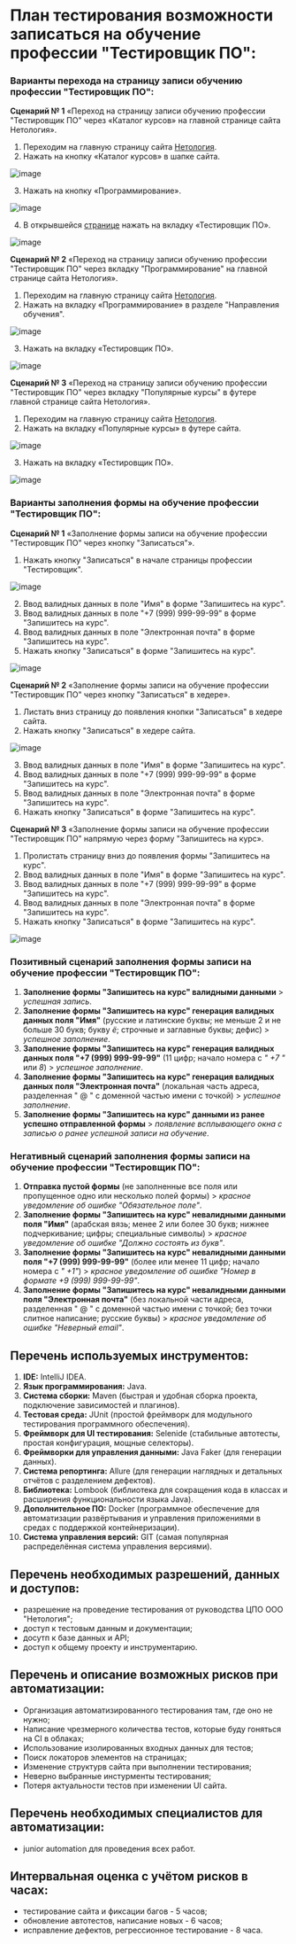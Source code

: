 # План тестирования возможности записаться на обучение профессии "Тестировщик ПО": #

### Варианты перехода на страницу записи обучению профессии "Тестировщик ПО":  ###

**Сценарий № 1** «Переход на страницу записи обучению профессии "Тестировщик ПО" через «Каталог курсов» на главной странице сайта Нетология».
1.	Переходим на главную страницу сайта [Нетология](https://netology.ru/).
2.	Нажать на кнопку «Каталог курсов» в шапке сайта.

![image](https://user-images.githubusercontent.com/117599789/234848391-b8ae082f-10df-4ab9-af95-07c88ec681a5.png)

3.	Нажать на кнопку «Программирование».

![image](https://user-images.githubusercontent.com/117599789/234851023-a95428c2-f2c6-47b5-ba6a-5ad7bcf89d1d.jpg)

4.	В открывшейся [странице](https://netology.ru/development) нажать на вкладку «Тестировщик ПО».

![image](https://user-images.githubusercontent.com/117599789/234851766-0e622577-15ec-4476-8115-bbdc53cf6769.png)

**Сценарий № 2** «Переход на страницу записи обучению профессии "Тестировщик ПО" через вкладку "Программирование" на главной странице сайта Нетология».
1.	Переходим на главную страницу сайта [Нетология](https://netology.ru/).
2.	Нажать на вкладку «Программирование» в разделе "Направления обучения".

![image](https://user-images.githubusercontent.com/117599789/234852886-dc48c47d-5602-413e-8878-f79e16423fc2.jpg)

3. Нажать на вкладку «Тестировщик ПО».

![image](https://user-images.githubusercontent.com/117599789/234851766-0e622577-15ec-4476-8115-bbdc53cf6769.png)

**Сценарий № 3** «Переход на страницу записи обучению профессии "Тестировщик ПО" через вкладку "Популярные курсы" в футере главной странице сайта Нетология».
1.	Переходим на главную страницу сайта [Нетология](https://netology.ru/).
2.	Нажать на вкладку «Популярные курсы» в футере сайта.

![image](https://user-images.githubusercontent.com/117599789/234853907-28494c9e-2e1a-4486-aca4-6bca850186cf.png)

3. Нажать на вкладку «Тестировщик ПО».

![image](https://user-images.githubusercontent.com/117599789/234851766-0e622577-15ec-4476-8115-bbdc53cf6769.png)

### Варианты заполнения формы на обучение профессии "Тестировщик ПО":  ###

**Сценарий № 1** «Заполнение формы записи на обучение профессии "Тестировщик ПО" через кнопку "Записаться"».
1. Нажать кнопку "Записаться" в начале страницы профессии "Тестировщик".

![image](https://user-images.githubusercontent.com/117599789/234865850-582a9d5f-5717-483b-83b5-78298e2cc17b.png)

2. Ввод валидных данных в поле "Имя" в форме "Запишитесь на курс".
3. Ввод валидных данных в поле "+7 (999) 999-99-99" в форме "Запишитесь на курс".
4. Ввод валидных данных в поле "Электронная почта" в форме "Запишитесь на курс".
5. Нажать кнопку "Записаться" в форме "Запишитесь на курс".

![image](https://user-images.githubusercontent.com/117599789/234865424-a22aecfb-00c9-4f6b-9d82-e306a5ad2533.png)

**Сценарий № 2** «Заполнение формы записи на обучение профессии "Тестировщик ПО" через кнопку "Записаться" в хедере».
1. Листать вниз страницу до появления кнопки "Записаться" в хедере сайта.
2. Нажать кнопку "Записаться" в хедере сайта.

![image](https://user-images.githubusercontent.com/117599789/234865330-d06ce559-e778-4858-9230-7bbe2707d12a.png)

3. Ввод валидных данных в поле "Имя" в форме "Запишитесь на курс".
4. Ввод валидных данных в поле "+7 (999) 999-99-99" в форме "Запишитесь на курс".
5. Ввод валидных данных в поле "Электронная почта" в форме "Запишитесь на курс".
6. Нажать кнопку "Записаться" в форме "Запишитесь на курс".

**Сценарий № 3** «Заполнение формы записи на обучение профессии "Тестировщик ПО" напрямую через форму "Запишитесь на курс».
1. Пролистать страницу вниз до появления формы "Запишитесь на курс".
2. Ввод валидных данных в поле "Имя" в форме "Запишитесь на курс".
2. Ввод валидных данных в поле "+7 (999) 999-99-99" в форме "Запишитесь на курс".
3. Ввод валидных данных в поле "Электронная почта" в форме "Запишитесь на курс".
4. Нажать кнопку "Записаться" в форме "Запишитесь на курс".

![image](https://user-images.githubusercontent.com/117599789/234865424-a22aecfb-00c9-4f6b-9d82-e306a5ad2533.png)

### Позитивный сценарий заполнения формы записи на обучение профессии "Тестировщик ПО": ###

1. **Заполнение формы "Запишитесь на курс" валидными данными** > *успешная запись*.
2. **Заполнение формы "Запишитесь на курс" генерация валидных данных поля "Имя"** (русские и латинские буквы; не меньше 2 и не больше 30 букв; букву *ё*; строчные и заглавные буквы; дефис) > *успешное заполнение*.
3. **Заполнение формы "Запишитесь на курс" генерация валидных данных поля "+7 (999) 999-99-99"** (11 цифр; начало номера с *" +7 "* или *8*) > *успешное заполнение*.
4. **Заполнение формы "Запишитесь на курс" генерация валидных данных поля "Электронная почта"** (локальная часть адреса, разделенная " @ " с доменной частью имени с точкой) > *успешное заполнение*.
5. **Заполнение формы "Запишитесь на курс" данными из ранее успешно отправленной формы** > *появление всплывающего окна с записью о ранее успешной записи на обучение*.

### Негативный сценарий заполнения формы записи на обучение профессии "Тестировщик ПО": ###

1. **Отправка пустой формы** (не заполненные все поля или пропущенное одно или несколько полей формы) > *красное уведомление об ошибке "Обязательное поле"*.
2. **Заполнение формы "Запишитесь на курс" невалидными данными поля "Имя"** (арабская вязь; менее 2 или более 30 букв; нижнее подчеркивание; цифры; специальные символы) > *красное уведомление об ошибке "Должно состоять из букв"*.
3. **Заполнение формы "Запишитесь на курс" невалидными данными поля "+7 (999) 999-99-99"** (более или менее 11 цифр; начало номера с *" +1"*) > *красное уведомление об ошибке "Номер в формате +9 (999) 999-99-99"*.
4. **Заполнение формы "Запишитесь на курс" невалидными данными поля "Электронная почта"** (без локальной части адреса, разделенная " @ " с доменной частью имени с точкой; без точки слитное написание; русские буквы) > *красное уведомление об ошибке "Неверный email"*.

## Перечень используемых инструментов: 

1. **IDE:** IntelliJ IDEA.
2. **Язык программирования:** Java.
3. **Система сборки:** Maven (быстрая и удобная сборка проекта, подключение зависимостей и плагинов).
4. **Тестовая среда:** JUnit (простой фреймворк для модульного тестирования программного обеспечения).
5. **Фреймворк для UI тестирования:** Selenide (стабильные автотесты, простая конфигурация, мощные селекторы).
6. **Фреймворки для управления данными:** Java Faker (для генерации данных).
7. **Система репортинга:** Allure (для генерации наглядных и детальных отчётов с разделением дефектов).
8. **Библиотека:** Lombook (библиотека для сокращения кода в классах и расширения функциональности языка Java).
9. **Дополнительное ПО:** Docker (программное обеспечение для автоматизации развёртывания и управления приложениями в средах с поддержкой контейнеризации).
10. **Система управления версий:** GIT (самая популярная распределённая система управления версиями).

## Перечень необходимых разрешений, данных и доступов: 

- разрешение на проведение тестирования от руководства ЦПО ООО "Нетология";
- доступ к тестовым данным и документации;
- досутп к базе данных и API;
- доступ к общему проекту и инструментарию.

## Перечень и описание возможных рисков при автоматизации:

- Организация автоматизированного тестирования там, где оно не нужно;
- Написание чрезмерного количества тестов, которые буду гоняться на CI в облаках;
- Использование изолированных входных данных для тестов;
- Поиск локаторов элементов на страницах;
- Изменение структурв сайта при выполнении тестирования;
- Неверно выбранные инстурменты тестирования;
- Потеря актуальности тестов при изменении UI сайта.

## Перечень необходимых специалистов для автоматизации:

- junior automation для проведения всех работ.

## Интервальная оценка с учётом рисков в часах:

- тестирование сайта и фиксации багов - 5 часов;
- обновление автотестов, написание новых - 6 часов;
- исправление дефектов, регрессионное тестирование - 8 часа.
